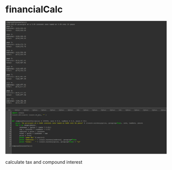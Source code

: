 # financialCalc

![](https://github.com/brentorama/financialCalc/blob/master/fC.PNG)

calculate tax and compound interest
